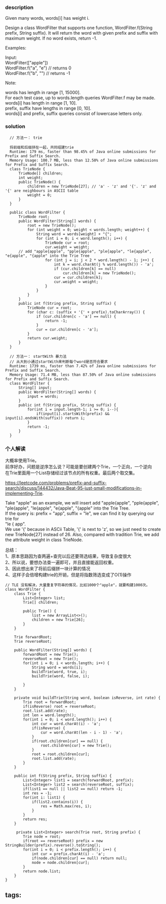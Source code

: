 ### description    
  Given many words, words[i] has weight i.  
    
  Design a class WordFilter that supports one function, WordFilter.f(String prefix, String suffix). It will return the word with given prefix and suffix with maximum weight. If no word exists, return -1.  
    
  Examples:  
    
  Input:  
  WordFilter(["apple"])  
  WordFilter.f("a", "e") // returns 0  
  WordFilter.f("b", "") // returns -1  
     
    
  Note:  
    
  words has length in range [1, 15000].  
  For each test case, up to words.length queries WordFilter.f may be made.  
  words[i] has length in range [1, 10].  
  prefix, suffix have lengths in range [0, 10].  
  words[i] and prefix, suffix queries consist of lowercase letters only.  
### solution    
```    
  // 方法一： trie  
    
  将前缀和后缀拼在一起，共同组建trie  
  Runtime: 179 ms, faster than 98.45% of Java online submissions for Prefix and Suffix Search.  
  Memory Usage: 100.7 MB, less than 12.50% of Java online submissions for Prefix and Suffix Search.  
  class TrieNode {  
      TrieNode[] children;  
      int weight;  
      public TrieNode() {  
          children = new TrieNode[27]; // 'a' - 'z' and '{'. 'z' and '{' are neighbours in ASCII table  
          weight = 0;  
      }  
  }  
    
  public class WordFilter {  
      TrieNode root;  
      public WordFilter(String[] words) {  
          root = new TrieNode();  
          for (int weight = 0; weight < words.length; weight++) {  
              String word = words[weight] + "{";  
              for (int i = 0; i < word.length(); i++) {  
                  TrieNode cur = root;  
                  cur.weight = weight;  
      // add "apple{apple", "pple{apple", "ple{apple", "le{apple", "e{apple", "{apple" into the Trie Tree  
                  for (int j = i; j < 2 * word.length() - 1; j++) {  
                      int k = word.charAt(j % word.length()) - 'a';  
                      if (cur.children[k] == null)  
                          cur.children[k] = new TrieNode();  
                      cur = cur.children[k];  
                      cur.weight = weight;  
                  }  
              }  
          }  
      }  
      public int f(String prefix, String suffix) {  
          TrieNode cur = root;  
          for (char c: (suffix + '{' + prefix).toCharArray()) {  
              if (cur.children[c - 'a'] == null) {  
                  return -1;  
              }  
              cur = cur.children[c - 'a'];  
          }  
          return cur.weight;  
      }  
  }  
    
  // 方法一： startWith 暴力法  
  // 从大到小通过startWith来判断每个word是否符合要求  
  Runtime: 1739 ms, faster than 7.42% of Java online submissions for Prefix and Suffix Search.  
  Memory Usage: 71.4 MB, less than 87.50% of Java online submissions for Prefix and Suffix Search.  
  class WordFilter {  
      String[] input;  
      public WordFilter(String[] words) {  
          input = words;  
      }  
      public int f(String prefix, String suffix) {  
          for(int i = input.length-1; i >= 0; i--){  
              if(input[i].startsWith(prefix) && input[i].endsWith(suffix)) return i;  
          }  
          return -1;  
      }  
  }  
```    
    
### 个人解读    
   大概率使用Trie。  
   前序好办，问题是逆序怎么说？可能是要创建两个Trie，一个正向，一个逆向  
   在Trie里面用一个List存储经过该节点的所有权重。最后两个取交集。  
     
   https://leetcode.com/problems/prefix-and-suffix-search/discuss/144432/Java-Beat-95-just-small-modifications-in-implementing-Trie.  
     
   Take "apple" as an example, we will insert add "apple{apple", "pple{apple", "ple{apple", "le{apple", "e{apple", "{apple" into the Trie Tree.  
   If the query is: prefix = "app", suffix = "le", we can find it by querying our trie for  
   "le { app".  
   We use '{' because in ASCii Table, '{' is next to 'z', so we just need to create new TrieNode[27] instead of 26. Also, compared with tradition Trie, we add the attribute weight in class TrieNode.  
     
   总结：  
   1、原本思路因为查两遍+查完以后还要筛选结果，导致复杂度很大  
   2、所以说，要想办法查一遍即可，并且直接能返回权重。  
   3、因此想出来了将前后缀拼一块计算的情况  
   4、这样子会倍增构建trie的开销，但是将指数筛选变成了O(1)操作  
     
   ```  
   // TLE 没有解决，大量重复字符串的情况，比如1000个"apple"，就要构建1000次。  
   class WordFilter {  
       class Trie {  
           List<Integer> list;  
           Trie[] children;  
     
           public Trie() {  
               list = new ArrayList<>();  
               children = new Trie[26];  
           }  
       }  
     
       Trie forwardRoot;  
       Trie reverseRoot;  
     
       public WordFilter(String[] words) {  
           forwardRoot = new Trie();  
           reverseRoot = new Trie();  
           for(int i = 0; i < words.length; i++) {  
               String word = words[i];  
               buildTrie(word, true, i);  
               buildTrie(word, false, i);  
     
           }  
       }  
     
       private void buildTrie(String word, boolean isReverse, int rate) {  
           Trie root = forwardRoot;  
           if(isReverse) root = reverseRoot;  
           root.list.add(rate);  
           int len = word.length();  
           for(int i = 0; i < word.length(); i++) {  
               int cur = word.charAt(i) - 'a';  
               if(isReverse) {  
                   cur = word.charAt(len - i - 1) - 'a';  
               }  
               if(root.children[cur] == null) {  
                   root.children[cur] = new Trie();  
               }  
               root = root.children[cur];  
               root.list.add(rate);  
           }  
       }  
     
       public int f(String prefix, String suffix) {  
           List<Integer> list1 = search(forwardRoot, prefix);  
           List<Integer> list2 = search(reverseRoot, suffix);  
           if(list1 == null || list2 == null) return -1;  
           int res = -1;  
           for(int i: list1) {  
               if(list2.contains(i)) {  
                   res = Math.max(res, i);  
               }  
           }  
           return res;  
       }  
     
        private List<Integer> search(Trie root, String prefix) {  
           Trie node = root;  
           if(root == reverseRoot) prefix = new StringBuilder(prefix).reverse().toString();  
           for(int i = 0; i < prefix.length(); i++) {  
               int cur = prefix.charAt(i) - 'a';  
               if(node.children[cur] == null) return null;  
               node = node.children[cur];  
           }  
           return node.list;  
       }  
   }  
   ```  
    
tags:    
  -    
